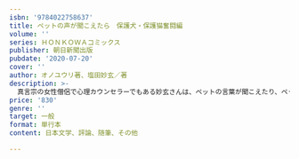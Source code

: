 ```yaml
---
isbn: '9784022758637'
title: ペットの声が聞こえたら　保護犬・保護猫奮闘編
volume: ''
series: ＨＯＮＫＯＷＡコミックス
publisher: 朝日新聞出版
pubdate: '2020-07-20'
cover: ''
author: オノユウリ著、塩田妙玄／著
description: >-
  真言宗の女性僧侶で心理カウンセラーでもある妙玄さんは、ペットの言葉が聞こえたり、ペットの気持ちがわかることがある。そんな不思議な力を持っている妙玄さんによる笑えて泣ける感動ボランティア体験を完全漫画化!!
price: '830'
genre: ''
target: 一般
format: 単行本
content: 日本文学、評論、随筆、その他

---
```

